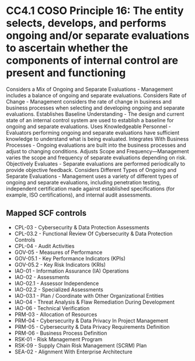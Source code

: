 # CC4.1 COSO Principle 16: The entity selects, develops, and performs ongoing and/or separate evaluations to ascertain whether the components of internal control are present and functioning
Considers a Mix of Ongoing and Separate Evaluations - Management includes a balance of ongoing and separate evaluations. Considers Rate of Change - Management considers the rate of change in business and business processes when selecting and developing ongoing and separate evaluations. Establishes Baseline Understanding - The design and current state of an internal control system are used to establish a baseline for ongoing and separate evaluations. Uses Knowledgeable Personnel - Evaluators performing ongoing and separate evaluations have sufficient knowledge to understand what is being evaluated. Integrates With Business Processes - Ongoing evaluations are built into the business processes and adjust to changing conditions. Adjusts Scope and Frequency—Management varies the scope and frequency of separate evaluations depending on risk. Objectively Evaluates - Separate evaluations are performed periodically to provide objective feedback. Considers Different Types of Ongoing and Separate Evaluations - Management uses a variety of different types of ongoing and separate evaluations, including penetration testing, independent certification made against established specifications (for example, ISO certifications), and internal audit assessments.
## Mapped SCF controls
- CPL-03 - Cybersecurity & Data Protection Assessments
- CPL-03.2 - Functional Review Of Cybersecurity & Data Protection Controls
- CPL-04 - Audit Activities
- GOV-05 - Measures of Performance
- GOV-05.1 - Key Performance Indicators (KPIs)
- GOV-05.2 - Key Risk Indicators (KRIs)
- IAO-01 - Information Assurance (IA) Operations
- IAO-02 - Assessments
- IAO-02.1 - Assessor Independence
- IAO-02.2 - Specialized Assessments
- IAO-03.1 - Plan / Coordinate with Other Organizational Entities
- IAO-04 - Threat Analysis & Flaw Remediation During Development
- IAO-06 - Technical Verification
- PRM-03 - Allocation of Resources
- PRM-04 - Cybersecurity & Data Privacy In Project Management
- PRM-05 - Cybersecurity & Data Privacy Requirements Definition
- PRM-06 - Business Process Definition
- RSK-01 - Risk Management Program
- RSK-09 - Supply Chain Risk Management (SCRM) Plan
- SEA-02 - Alignment With Enterprise Architecture